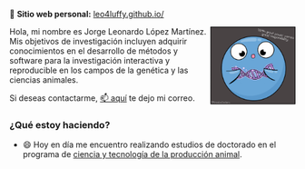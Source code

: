 :wave: **Sitio web personal:** [leo4luffy.github.io/](https://leo4luffy.github.io/)

<img align="right" src="https://raw.githubusercontent.com/Leo4Luffy/Repo_TFM/main/logo/logo.gif" width="150">

Hola, mi nombre es Jorge Leonardo López Martínez. Mis objetivos de investigación incluyen adquirir conocimientos en el desarrollo de métodos y software para la investigación interactiva y reproducible en los campos de la genética y las ciencias animales.

Si deseas contactarme, <a href="mailto:jollopezma@unal.edu.co">📫 aquí</a> te dejo mi correo.

### ¿Qué estoy haciendo?

- 😄 Hoy en día me encuentro realizando estudios de doctorado en el programa de [ciencia y tecnología de la producción animal](http://www.upv.es/entidades/EDOCTORADO/info/1004425normalc.html).

<!--
<details>
  <summary><b>:memo: Objetivo futuro</b></summary>
  

</details>
-->
<!--
**Leo4Luffy/Leo4Luffy** is a ✨ _special_ ✨ repository because its `README.md` (this file) appears on your GitHub profile.

Here are some ideas to get you started:

- 🔭 I’m currently working on ...
- 🌱 I’m currently learning ...
- 👯 I’m looking to collaborate on ...
- 🤔 I’m looking for help with ...
- 💬 Ask me about ...
- 📫 How to reach me: ...
- 😄 Pronouns: ...
- ⚡ Fun fact: ...
-->
